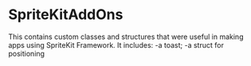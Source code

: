 # SpriteKitAddOns
This contains custom classes and structures that were useful in making apps using SpriteKit Framework. It includes: -a toast; -a struct for positioning 
